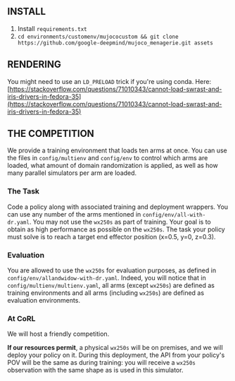 ## INSTALL

1. Install `requirements.txt`
2. `cd environments/customenv/mujococustom && git clone https://github.com/google-deepmind/mujoco_menagerie.git assets`

## RENDERING

You might need to use an `LD_PRELOAD` trick if you're using conda. Here: [https://stackoverflow.com/questions/71010343/cannot-load-swrast-and-iris-drivers-in-fedora-35](https://stackoverflow.com/questions/71010343/cannot-load-swrast-and-iris-drivers-in-fedora-35)

## THE COMPETITION

We provide a training environment that loads ten arms at once. You can use the files in `config/multienv` and `config/env` 
to control which arms are loaded, what amount of domain randomization is applied, as well as how many parallel simulators per arm are loaded.

### The Task

Code a policy along with associated training and deployment wrappers. 
You can use any number of the arms mentioned in `config/env/all-with-dr.yaml`.
You may not use the `wx250s` as part of training.
Your goal is to obtain as high performance as possible on the `wx250s`.
The task your policy must solve is to reach a target end effector position (x=0.5, y=0, z=0.3).

### Evaluation 

You are allowed to use the `wx250s` for evaluation purposes, as defined in `config/env/allandwidow-with-dr.yaml`.
Indeed, you will notice that in `config/multienv/multienv.yaml`, all arms (except `wx250s`) are defined as training environments
and all arms (including `wx250s`) are defined as evaluation environments.


### At CoRL

We will host a friendly competition. 

**If our resources permit**, a physical `wx250s` will be on premises, 
and we will deploy your policy on it.
During this deployment, the API from your policy's POV will be the same as during training: you will receive a `wx250s` 
observation with the same shape as is used in this simulator.


